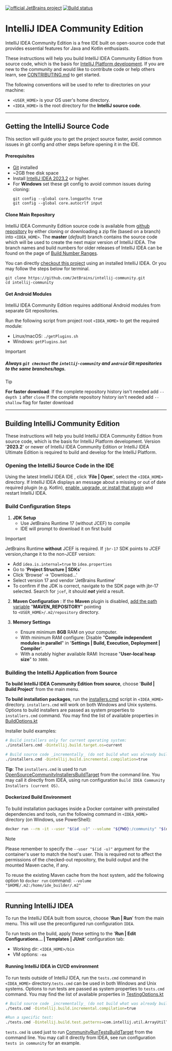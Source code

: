 [![official JetBrains project](http://jb.gg/badges/official.svg)](https://github.com/JetBrains/.github/blob/main/profile/README.md) [![Build status](https://github.com/JetBrains/intellij-community/workflows/IntelliJ%20IDEA/badge.svg)](https://github.com/JetBrains/intellij-community/actions/workflows/IntelliJ_IDEA.yml)

# IntelliJ IDEA Community Edition 

IntelliJ IDEA Community Edition is a free IDE built on open-source code that provides essential features for Java and Kotlin enthusiasts.

These instructions will help you build IntelliJ IDEA Community Edition from source code, which is the basis for [IntelliJ Platform development](https://www.jetbrains.com/opensource/idea). If you are new to the community and would like to contribute code or help others learn, see [CONTRIBUTING.md](https://github.com/dextro67/intellij-community/blob/master/CONTRIBUTING.md) to get started.

The following conventions will be used to refer to directories on your machine:
* `<USER_HOME>` is your OS user's home directory.
* `<IDEA_HOME>` is the root directory for the **IntelliJ source code**.

___
## Getting the IntelliJ Source Code

This section will guide you to get the project source faster, avoid common issues in git config and other steps before opening it in the IDE.

#### Prerequisites
- [Git](https://git-scm.com/) installed
- ~2GB free disk space
- Install [IntelliJ IDEA 2023.2](https://www.jetbrains.com/idea/download) or higher.
- For **Windows** set these git config to avoid common issues during cloning:
  ```
  git config --global core.longpaths true
  git config --global core.autocrlf input
  ```

#### Clone Main Repository

IntelliJ IDEA Community Edition source code is available from [github repository](https://github.com/JetBrains/intellij-community) by either cloning or
downloading a zip file (based on a branch) into `<IDEA_HOME>`. The **master** (_default_) branch contains the source code which will be used to create the next major version of IntelliJ IDEA. The branch names
and build numbers for older releases of IntelliJ IDEA can be found on the page of
[Build Number Ranges](https://plugins.jetbrains.com/docs/intellij/build-number-ranges.html).

You can directly [checkout this project](https://www.jetbrains.com/help/idea/manage-projects-hosted-on-github.html#clone-from-GitHub) using an installed IntelliJ IDEA. Or you may follow the steps below for terminal. 

   ```
   git clone https://github.com/JetBrains/intellij-community.git
   cd intellij-community
   ```

#### Get Android Modules
IntelliJ IDEA Community Edition requires additional Android modules from separate Git repositories.
 
Run the following script from project root `<IDEA_HOME>` to get the required module:
  - Linux/macOS: `./getPlugins.sh`
  - Windows: `getPlugins.bat`
 
> [!IMPORTANT] 
> ##### Always `git checkout` the `intellij-community` and `android` Git repositories to the same branches/tags.
  
> [!TIP]
> **For faster download**: If the complete repository history isn't needed add `--depth 1` after `clone`
> If the complete repository history isn't needed add `--shallow` flag for faster download


---
## Building IntelliJ Community Edition
These instructions will help you build IntelliJ IDEA Community Edition from source code, which is the basis for IntelliJ Platform development.
Version '**2023.2**' or newer of IntelliJ IDEA Community Edition or IntelliJ IDEA Ultimate Edition is required to build and develop
for the IntelliJ Platform.

### Opening the IntelliJ Source Code in the IDE
Using the latest IntelliJ IDEA IDE , click '**File | Open**', select the `<IDEA_HOME>` directory. 
If IntelliJ IDEA displays an message about a missing or out of date required plugin (e.g. Kotlin),
  [enable, upgrade, or install that plugin](https://www.jetbrains.com/help/idea/managing-plugins.html) and restart IntelliJ IDEA.


### Build Configuration Steps
   1. **JDK Setup**
      - Use JetBrains Runtime 17 (without JCEF) to compile
      - IDE will prompt to download it on first build
  > [!IMPORTANT] 
  > JetBrains Runtime **without** JCEF is required. If `jbr-17` SDK points to JCEF version,change it to the non-JCEF version:
  > - Add `idea.is.internal=true` to `idea.properties`
  > - Go to '**Project Structure | SDKs**'
  > - Click 'Browse' → 'Download...'
  > - Select version 17 and vendor 'JetBrains Runtime'
  > - To confirm if the JDK is correct, navigate to the SDK page with jbr-17 selected. Search for `jcef`, it should **_not_** yield a result.

   2. **Maven Configuration** : If the **Maven** plugin is disabled, [add the path variable](https://www.jetbrains.com/help/idea/absolute-path-variables.html) "**MAVEN_REPOSITORY**" pointing to `<USER_HOME>/.m2/repository` directory.
   
   3. **Memory Settings**
      - Ensure minimum **8GB** RAM on your computer.
      - With minimum RAM configure: Disable "**Compile independent modules in parallel**" in '**Settings | Build, Execution, Deployment | Compiler**'. 
      - With a notably higher available RAM: Increase "**User-local heap size**" to `3000`. 


### Building the IntelliJ Application from Source

**To build IntelliJ IDEA Community Edition from source**, choose '**Build | Build Project**' from the main menu.

**To build installation packages**, run the [installers.cmd](installers.cmd) script in `<IDEA_HOME>` directory. `installers.cmd` will work on both Windows and Unix systems.
Options to build installers are passed as system properties to `installers.cmd` command.
You may find the list of available properties in [BuildOptions.kt](platform/build-scripts/src/org/jetbrains/intellij/build/BuildOptions.kt)

Installer build examples:
```bash
# Build installers only for current operating system:
./installers.cmd -Dintellij.build.target.os=current

# Build source code _incrementally_ (do not build what was already built before):
./installers.cmd -Dintellij.build.incremental.compilation=true
```

**Tip**: The `installers.cmd` is used to run [OpenSourceCommunityInstallersBuildTarget](build/src/OpenSourceCommunityInstallersBuildTarget.kt) from the command line.
You may call it directly from IDEA, using run configuration `Build IDEA Community Installers (current OS)`.


#### Dockerized Build Environment
To build installation packages inside a Docker container with preinstalled dependencies and tools, run the following command in `<IDEA_HOME>` directory (on Windows, use PowerShell):
```bash
docker run --rm -it --user "$(id -u)" --volume "${PWD}:/community" "$(docker build --quiet . --target intellij_idea)"
```
> [!NOTE] 
> Please remember to specify the `--user "$(id -u)"` argument for the container's user to match the host's user. 
> This is required not to affect the permissions of the checked-out repository, the build output and the mounted Maven cache, if any.

To reuse the existing Maven cache from the host system, add the following option to `docker run` command:
`--volume "$HOME/.m2:/home/ide_builder/.m2"`

---
## Running IntelliJ IDEA
To run the IntelliJ IDEA built from source, choose '**Run | Run**' from the main menu. This will use the preconfigured run configuration `IDEA`.

To run tests on the build, apply these setting to the '**Run | Edit Configurations... | Templates | JUnit**' configuration tab:
  * Working dir: `<IDEA_HOME>/bin`
  * VM options:  `-ea` 
 

#### Running IntelliJ IDEA in CI/CD environment

To run tests outside of IntelliJ IDEA, run the `tests.cmd` command in `<IDEA_HOME>` directory.`tests.cmd` can be used in both Windows and Unix systems.
Options to run tests are passed as system properties to `tests.cmd` command.
You may find the list of available properties in [TestingOptions.kt](platform/build-scripts/src/org/jetbrains/intellij/build/TestingOptions.kt)

```bash
# Build source code _incrementally_ (do not build what was already built before): `
./tests.cmd -Dintellij.build.incremental.compilation=true

#Run a specific test: 
./tests.cmd -Dintellij.build.test.patterns=com.intellij.util.ArrayUtilTest
```

`tests.cmd` is used just to run [CommunityRunTestsBuildTarget](build/src/CommunityRunTestsBuildTarget.kt) from the command line.
You may call it directly from IDEA, see run configuration `tests in community` for an example.
